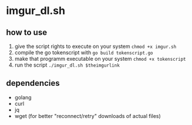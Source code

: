 # imgur_dl.sh

## how to use
1. give the script rights to execute on your system `chmod +x imgur.sh`
2. compile the go tokenscript with `go build tokenscript.go`
3. make that programm executable on your system `chmod +x tokenscript`
4. run the script `./imgur_dl.sh $theimgurlink`

## dependencies
- golang
- curl
- jq
- wget (for better "reconnect/retry" downloads of actual files)
